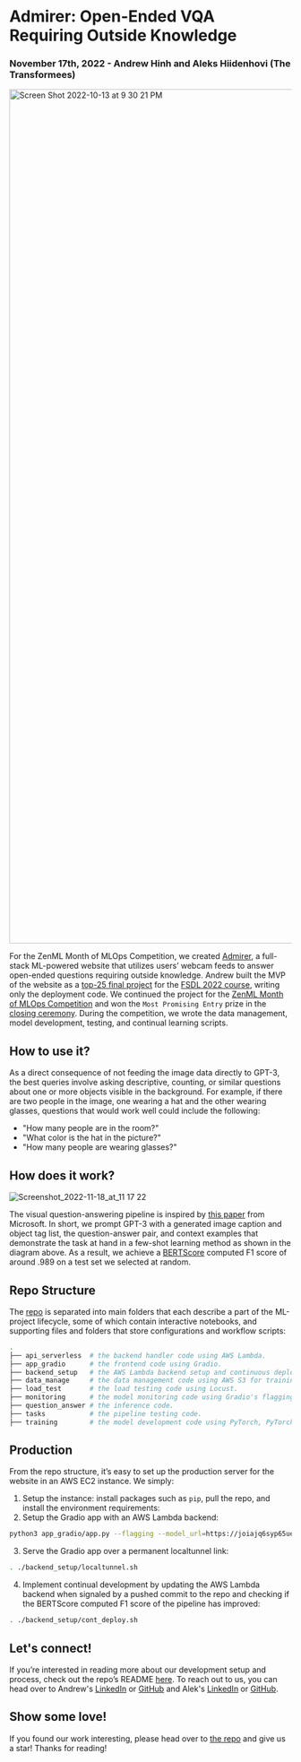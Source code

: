 # Admirer: Open-Ended VQA Requiring Outside Knowledge
### November 17th, 2022 - Andrew Hinh and Aleks Hiidenhovi (The Transformees)

<img width="1525" alt="Screen Shot 2022-10-13 at 9 30 21 PM" src="https://user-images.githubusercontent.com/40700820/195763037-1f5ca861-3eac-4338-8785-f6f16da79ad5.png">

For the ZenML Month of MLOps Competition, we created [Admirer](https://admirer.loca.lt/), a full-stack ML-powered website that utilizes users’ webcam feeds to answer open-ended questions requiring outside knowledge. Andrew built the MVP of the website as a [top-25 final project](https://bit.ly/3h8CqlX) for the [FSDL 2022 course](https://bit.ly/3NYNf6v), writing only the deployment code. We continued the project for the [ZenML Month of MLOps Competition](https://bit.ly/3EmoCxv) and won the `Most Promising Entry` prize in the [closing ceremony](https://bit.ly/3tsDi7V). During the competition, we wrote the data management, model development, testing, and continual learning scripts.

## How to use it?
As a direct consequence of not feeding the image data directly to GPT-3, the best queries involve asking descriptive, counting, or similar questions about one or more objects visible in the background. For example, if there are two people in the image, one wearing a hat and the other wearing glasses, questions that would work well could include the following:
- "How many people are in the room?"
- "What color is the hat in the picture?"
- "How many people are wearing glasses?"

## How does it work?
![Screenshot_2022-11-18_at_11 17 22](https://user-images.githubusercontent.com/40700820/202741457-ef306fd8-27c6-47ed-89bb-913bb44bd312.png)

The visual question-answering pipeline is inspired by [this paper](https://github.com/microsoft/PICa) from Microsoft. In short, we prompt GPT-3 with a generated image caption and object tag list, the question-answer pair, and context examples that demonstrate the task at hand in a few-shot learning method as shown in the diagram above. As a result, we achieve a [BERTScore](https://torchmetrics.readthedocs.io/en/stable/text/bert_score.html) computed F1 score of around .989 on a test set we selected at random.

## Repo Structure
The [repo](https://github.com/andrewhinh/admirer) is separated into main folders that each describe a part of the ML-project lifecycle, some of which contain interactive notebooks, and supporting files and folders that store configurations and workflow scripts:
```bash
.
├── api_serverless  # the backend handler code using AWS Lambda.
├── app_gradio      # the frontend code using Gradio.
├── backend_setup   # the AWS Lambda backend setup and continuous deployment code.
├── data_manage     # the data management code using AWS S3 for training data and ZenML log storage, boto3 for data exploration, and ZenML + Great Expectations for data validation.
├── load_test       # the load testing code using Locust.
├── monitoring      # the model monitoring code using Gradio's flagging feature.
├── question_answer # the inference code.
├── tasks           # the pipeline testing code.
├── training        # the model development code using PyTorch, PyTorch Lightning, and Weights and Biases.
```

## Production
From the repo structure, it’s easy to set up the production server for the website in an AWS EC2 instance. We simply:
1. Setup the instance: install packages such as `pip`, pull the repo, and install the environment requirements:
2. Setup the Gradio app with an AWS Lambda backend:
```bash
python3 app_gradio/app.py --flagging --model_url=https://joiajq6syp65ueonto4mswttzu0apfbi.lambda-url.us-west-1.on.aws/
```
3. Serve the Gradio app over a permanent localtunnel link:
```bash
. ./backend_setup/localtunnel.sh
```
4. Implement continual development by updating the AWS Lambda backend when signaled by a pushed commit to the repo and checking if the BERTScore computed F1 score of the pipeline has improved:
```bash
. ./backend_setup/cont_deploy.sh
```

## Let's connect!
If you’re interested in reading more about our development setup and process, check out the repo’s README [here](https://github.com/andrewhinh/admirer#readme). To reach out to us, you can head over to Andrew's [LinkedIn](https://www.linkedin.com/in/andrew-hinh/) or [GitHub](https://github.com/andrewhinh) and Alek's [LinkedIn](https://www.linkedin.com/in/hiidenhovi/?originalSubdomain=fi) or [GitHub](https://github.com/alekshiidenhovi).

## Show some love!
If you found our work interesting, please head over to [the repo](https://github.com/andrewhinh/admirer) and give us a star! Thanks for reading!
